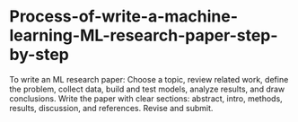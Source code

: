 # Process-of-write-a-machine-learning-ML-research-paper-step-by-step
To write an ML research paper: Choose a topic, review related work, define the problem, collect data, build and test models, analyze results, and draw conclusions. Write the paper with clear sections: abstract, intro, methods, results, discussion, and references. Revise and submit.
